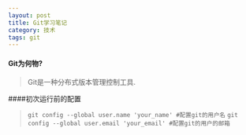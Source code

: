 ```yaml
---
layout: post
title: Git学习笔记
category: 技术
tags: git
---
```



#### Git为何物?
>Git是一种分布式版本管理控制工具.

####初次运行前的配置
> `git config --global user.name 'your_name' #配置git的用户名`
  `git config --global user.email 'your_email' #配置git的用户的邮箱`
